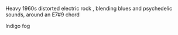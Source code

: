 Heavy 1960s distorted electric rock , blending blues and psychedelic sounds, around an E7#9 chord

Indigo fog